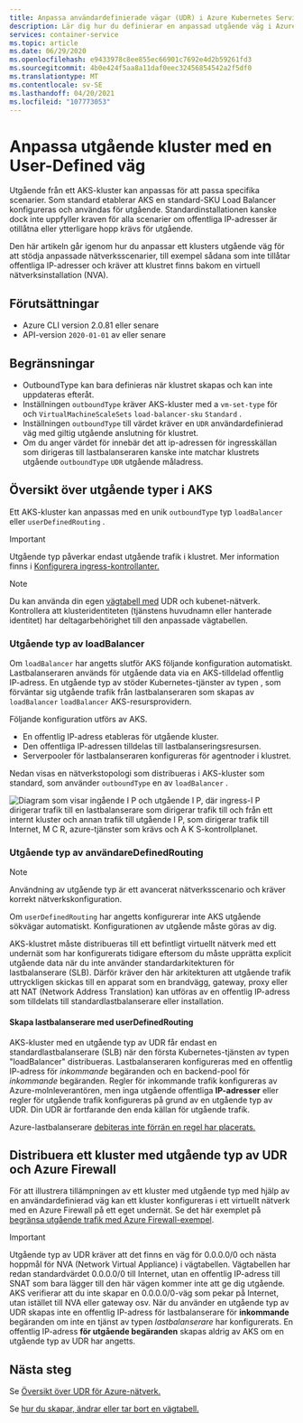 ```yaml
---
title: Anpassa användardefinierade vägar (UDR) i Azure Kubernetes Service (AKS)
description: Lär dig hur du definierar en anpassad utgående väg i Azure Kubernetes Service (AKS)
services: container-service
ms.topic: article
ms.date: 06/29/2020
ms.openlocfilehash: e9433978c8ee855ec66901c7692e4d2b59261fd3
ms.sourcegitcommit: 4b0e424f5aa8a11daf0eec32456854542a2f5df0
ms.translationtype: MT
ms.contentlocale: sv-SE
ms.lasthandoff: 04/20/2021
ms.locfileid: "107773053"
---
```

# <a name="customize-cluster-egress-with-a-user-defined-route"></a>Anpassa utgående kluster med en User-Defined väg

Utgående från ett AKS-kluster kan anpassas för att passa specifika scenarier. Som standard etablerar AKS en standard-SKU Load Balancer konfigureras och användas för utgående. Standardinstallationen kanske dock inte uppfyller kraven för alla scenarier om offentliga IP-adresser är otillåtna eller ytterligare hopp krävs för utgående.

Den här artikeln går igenom hur du anpassar ett klusters utgående väg för att stödja anpassade nätverksscenarier, till exempel sådana som inte tillåtar offentliga IP-adresser och kräver att klustret finns bakom en virtuell nätverksinstallation (NVA).

## <a name="prerequisites"></a>Förutsättningar
* Azure CLI version 2.0.81 eller senare
* API-version `2020-01-01` av eller senare


## <a name="limitations"></a>Begränsningar
* OutboundType kan bara definieras när klustret skapas och kan inte uppdateras efteråt.
* Inställningen `outboundType` kräver AKS-kluster med a `vm-set-type` för och `VirtualMachineScaleSets` `load-balancer-sku` `Standard` .
* Inställningen `outboundType` till värdet kräver en `UDR` användardefinierad väg med giltig utgående anslutning för klustret.
* Om du anger värdet för innebär det att ip-adressen för ingresskällan som dirigeras till lastbalanseraren kanske inte matchar klustrets utgående `outboundType` `UDR` utgående måladress. 

## <a name="overview-of-outbound-types-in-aks"></a>Översikt över utgående typer i AKS

Ett AKS-kluster kan anpassas med en unik `outboundType` typ `loadBalancer` eller `userDefinedRouting` .

> [!IMPORTANT]
> Utgående typ påverkar endast utgående trafik i klustret. Mer information finns i [Konfigurera ingress-kontrollanter.](ingress-basic.md)

> [!NOTE]
> Du kan använda din egen [vägtabell med][byo-route-table] UDR och kubenet-nätverk. Kontrollera att klusteridentiteten (tjänstens huvudnamn eller hanterade identitet) har deltagarbehörighet till den anpassade vägtabellen.

### <a name="outbound-type-of-loadbalancer"></a>Utgående typ av loadBalancer

Om `loadBalancer` har angetts slutför AKS följande konfiguration automatiskt. Lastbalanseraren används för utgående data via en AKS-tilldelad offentlig IP-adress. En utgående typ av stöder Kubernetes-tjänster av typen , som förväntar sig utgående trafik från lastbalanseraren som skapas av `loadBalancer` `loadBalancer` AKS-resursprovidern.

Följande konfiguration utförs av AKS.
   * En offentlig IP-adress etableras för utgående kluster.
   * Den offentliga IP-adressen tilldelas till lastbalanseringsresursen.
   * Serverpooler för lastbalanseraren konfigureras för agentnoder i klustret.

Nedan visas en nätverkstopologi som distribueras i AKS-kluster som standard, som använder `outboundType` en av `loadBalancer` .

![Diagram som visar ingående I P och utgående I P, där ingress-I P dirigerar trafik till en lastbalanserare som dirigerar trafik till och från ett internt kluster och annan trafik till utgående I P, som dirigerar trafik till Internet, M C R, azure-tjänster som krävs och A K S-kontrollplanet.](media/egress-outboundtype/outboundtype-lb.png)

### <a name="outbound-type-of-userdefinedrouting"></a>Utgående typ av användareDefinedRouting

> [!NOTE]
> Användning av utgående typ är ett avancerat nätverksscenario och kräver korrekt nätverkskonfiguration.

Om `userDefinedRouting` har angetts konfigurerar inte AKS utgående sökvägar automatiskt. Konfigurationen av utgående måste göras av dig.

AKS-klustret måste distribueras till ett befintligt virtuellt nätverk med ett undernät som har konfigurerats tidigare eftersom du måste upprätta explicit utgående data när du inte använder standardarkitekturen för lastbalanserare (SLB). Därför kräver den här arkitekturen att utgående trafik uttryckligen skickas till en apparat som en brandvägg, gateway, proxy eller att NAT (Network Address Translation) kan utföras av en offentlig IP-adress som tilldelats till standardlastbalanserare eller installation.

#### <a name="load-balancer-creation-with-userdefinedrouting"></a>Skapa lastbalanserare med userDefinedRouting

AKS-kluster med en utgående typ av UDR får endast en standardlastbalanserare (SLB) när den första Kubernetes-tjänsten av typen "loadBalancer" distribueras. Lastbalanseraren konfigureras med en offentlig IP-adress för *inkommande* begäranden och en backend-pool för *inkommande* begäranden. Regler för inkommande trafik konfigureras av Azure-molnleverantören, men inga utgående offentliga **IP-adresser** eller regler för utgående trafik konfigureras på grund av en utgående typ av UDR. Din UDR är fortfarande den enda källan för utgående trafik.

Azure-lastbalanserare [debiteras inte förrän en regel har placerats.](https://azure.microsoft.com/pricing/details/load-balancer/)

## <a name="deploy-a-cluster-with-outbound-type-of-udr-and-azure-firewall"></a>Distribuera ett kluster med utgående typ av UDR och Azure Firewall

För att illustrera tillämpningen av ett kluster med utgående typ med hjälp av en användardefinierad väg kan ett kluster konfigureras i ett virtuellt nätverk med en Azure Firewall på ett eget undernät. Se det här exemplet på [begränsa utgående trafik med Azure Firewall-exempel](limit-egress-traffic.md#restrict-egress-traffic-using-azure-firewall).

> [!IMPORTANT]
> Utgående typ av UDR kräver att det finns en väg för 0.0.0.0/0 och nästa hoppmål för NVA (Network Virtual Appliance) i vägtabellen.
> Vägtabellen har redan standardvärdet 0.0.0.0/0 till Internet, utan en offentlig IP-adress till SNAT som bara lägger till den här vägen kommer inte att ge dig utgående. AKS verifierar att du inte skapar en 0.0.0.0/0-väg som pekar på Internet, utan istället till NVA eller gateway osv. När du använder en utgående typ av UDR skapas inte en offentlig IP-adress för lastbalanserare för **inkommande** begäranden om inte en tjänst av typen *lastbalanserare* har konfigurerats. En offentlig IP-adress **för utgående begäranden** skapas aldrig av AKS om en utgående typ av UDR har angetts.

## <a name="next-steps"></a>Nästa steg

Se [Översikt över UDR för Azure-nätverk.](../virtual-network/virtual-networks-udr-overview.md)

Se [hur du skapar, ändrar eller tar bort en vägtabell.](../virtual-network/manage-route-table.md)

<!-- LINKS - internal -->
[az-aks-get-credentials]: /cli/azure/aks#az_aks_get_credentials
[byo-route-table]: configure-kubenet.md#bring-your-own-subnet-and-route-table-with-kubenet
